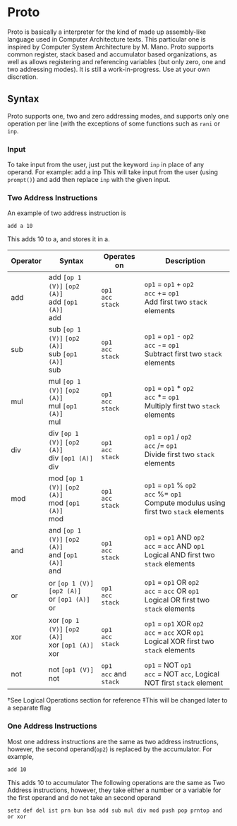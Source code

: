 # Proto
Proto is basically a interpreter for the kind of made up assembly-like language used in Computer Architecture texts. This particular one is inspired by Computer System Architecture by M. Mano.
Proto supports common register, stack based and accumulator based organizations, as well as allows registering and referencing variables (but only zero, one and two addressing modes). It is still a work-in-progress. Use at your own discretion.

## Syntax
Proto supports one, two and zero addressing modes, and supports only one operation per line (with the exceptions of some functions such as `rani` or `inp`.

### Input
To take input from the user, just put the keyword `inp` in place of any operand. For example:
    add a inp
This will take input from the user (using `prompt()`) and add then replace `inp` with the given input.

### Two Address Instructions
An example of two address instruction is

```add a 10```

This adds 10 to a, and stores it in a.

Operator|Syntax|Operates on|Description
--------|------|-------|-----------
add|add `[op 1 (V)]` `[op2 (A)]`<br>add `[op1 (A)]`<br>add|`op1`<br>`acc`<br>`stack`| `op1` = `op1` + `op2`<br>`acc` += `op1`<br>Add first two `stack` elements
sub|sub `[op 1 (V)]` `[op2 (A)]`<br>sub `[op1 (A)]`<br>sub|`op1`<br>`acc`<br>`stack`| `op1` = `op1` - `op2`<br>`acc` -= `op1`<br>Subtract first two `stack` elements
mul|mul `[op 1 (V)]` `[op2 (A)]`<br>mul `[op1 (A)]`<br>mul|`op1`<br>`acc`<br>`stack`| `op1` = `op1` \* `op2`<br>`acc` \*= `op1`<br>Multiply first two `stack` elements
div|div `[op 1 (V)]` `[op2 (A)]`<br>div `[op1 (A)]`<br>div|`op1`<br>`acc`<br>`stack`| `op1` = `op1` \/ `op2`<br>`acc` \/= `op1`<br>Divide first two `stack` elements
mod|mod `[op 1 (V)]` `[op2 (A)]`<br>mod `[op1 (A)]`<br>mod|`op1`<br>`acc`<br>`stack`| `op1` = `op1` \% `op2`<br>`acc` \%= `op1`<br>Compute modulus using first two `stack` elements
and|and `[op 1 (V)]` `[op2 (A)]`<br>and `[op1 (A)]`<br>and|`op1`<br>`acc`<br>`stack`| `op1` = `op1` AND `op2`<br>`acc` = `acc` AND `op1`<br>Logical AND first two `stack` elements
or|or `[op 1 (V)]` `[op2 (A)]`<br>or `[op1 (A)]`<br>or|`op1`<br>`acc`<br>`stack`| `op1` = `op1` OR `op2`<br>`acc` = `acc` OR `op1`<br>Logical OR first two `stack` elements
xor|xor `[op 1 (V)]` `[op2 (A)]`<br>xor `[op1 (A)]`<br>xor|`op1`<br>`acc`<br>`stack`| `op1` = `op1` XOR `op2`<br>`acc` = `acc` XOR `op1`<br>Logical XOR first two `stack` elements
not|not `[op1 (V)]`<br>not|`op1`<br>`acc` and `stack`| `op1` = NOT `op1`<br>`acc` = NOT `acc`, Logical NOT first `stack` element


†See Logical Operations section for reference
‡This will be changed later to a separate flag

### One Address Instructions
Most one address instructions are the same as two address instructions, however, the second operand(`op2`) is replaced by the accumulator. For example,

```add 10```

This adds 10 to accumulator
The following operations are the same as Two Address instructions, however, they take either a number or a variable for the first operand and do not take an second operand

`setz def del ist prn bun bsa add sub mul div mod push pop prntop and or xor`
